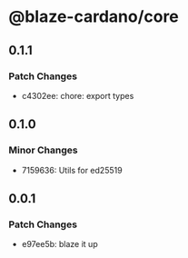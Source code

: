 # @blaze-cardano/core

## 0.1.1

### Patch Changes

- c4302ee: chore: export types

## 0.1.0

### Minor Changes

- 7159636: Utils for ed25519

## 0.0.1

### Patch Changes

- e97ee5b: blaze it up
